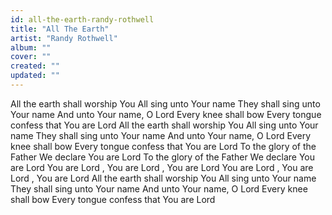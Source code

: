 ```yaml
---
id: all-the-earth-randy-rothwell
title: "All The Earth"
artist: "Randy Rothwell"
album: ""
cover: ""
created: ""
updated: ""
---
```


All the earth shall worship You
All sing unto Your name
They shall sing unto Your name
And unto Your name, O Lord
Every knee shall bow
Every tongue confess that You are Lord
All the earth shall worship You
All sing unto Your name
They shall sing unto Your name
And unto Your name, O Lord
Every knee shall bow
Every tongue confess that You are Lord
To the glory of the Father
We declare You are Lord
To the glory of the Father
We declare You are Lord
You are Lord
, 
You are Lord
, You are Lord
You are Lord
, 
You are Lord
, You are Lord
All the earth shall worship You
All sing unto Your name
They shall sing unto Your name
And unto Your name, O Lord
Every knee shall bow
Every tongue confess that You are Lord
